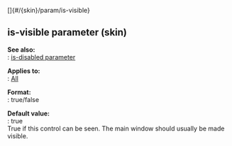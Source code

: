 []{#/{skin}/param/is-visible}    
## is-visible parameter (skin)    
**See also:**    
:   [is-disabled parameter](/ref/%7Bskin%7D/param/is-disabled)    
<!-- -->    
**Applies to:**    
:   [All](/ref/%7Bskin%7D/control)    
<!-- -->    
**Format:**    
:   true/false    
<!-- -->    
**Default value:**    
:   true    
True if this control can be seen. The main window should usually be made    
visible.  